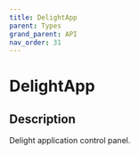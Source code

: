 ```yaml
---
title: DelightApp
parent: Types
grand_parent: API
nav_order: 31
---
```

# DelightApp
## Description
Delight application control panel.
